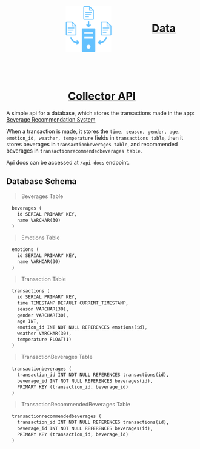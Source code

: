<h1 align="center">
    <img src="./public/logo.svg" valign="middle" width="120" height="120" alt="logo" style="margin: 100px;" />
    <a href="https://beverage-recommendation-system.herokuapp.com">
        <span valign="middle">
                Data Collector API
        </span>
    </a>
</h1>

A simple api for a database, which stores the transactions made in the app: [Beverage Recommendation System](https://github.com/Eessh/beverage-recommendation-system/tree/recommendation_using_only_emotion)

When a transaction is made, it stores the `time, season, gender, age, emotion_id, weather, temperature` fields in `transactions table`, then it stores beverages in `transactionbeverages table`, and recommended beverages in `transactionrecommendedbeverages table`.

Api docs can be accessed at `/api-docs` endpoint.

## Database Schema
> Beverages Table
```
  beverages (
    id SERIAL PRIMARY KEY,
    name VARCHAR(30)
  )
```
> Emotions Table
```
  emotions (
    id SERIAL PRIMARY KEY,
    name VARHCAR(30)
  )
```
> Transaction Table
```
  transactions (
    id SERIAL PRIMARY KEY,
    time TIMESTAMP DEFAULT CURRENT_TIMESTAMP,
    season VARCHAR(30),
    gender VARCHAR(30),
    age INT,
    emotion_id INT NOT NULL REFERENCES emotions(id),
    weather VARCHAR(30),
    temperature FLOAT(1)
  )
```
> TransactionBeverages Table
```
  transactionbeverages (
    transaction_id INT NOT NULL REFERENCES transactions(id),
    beverage_id INT NOT NULL REFERENCES beverages(id),
    PRIMARY KEY (transaction_id, beverage_id)
  )
```
> TransactionRecommendedBeverages Table
```
  transactionrecommendedbeverages (
    transaction_id INT NOT NULL REFERENCES transactions(id),
    beverage_id INT NOT NULL REFERENCES beverages(id),
    PRIMARY KEY (transaction_id, beverage_id)
  )
```
